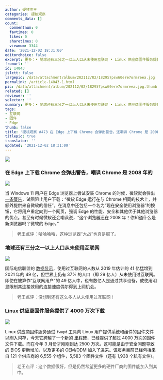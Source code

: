 ```yaml
---
author: 硬核老王
categories: 硬核观察
comments_data: []
count:
  commentnum: 0
  favtimes: 0
  likes: 0
  sharetimes: 0
  viewnum: 3344
date: '2021-12-02 18:31:00'
editorchoice: false
excerpt: 更多：• 地球还有三分之一以上人口从未使用互联网 • Linux 供应商固件服务提供了 4000 万次下载
fromurl: ''
id: 14043
islctt: false
largepic: /data/attachment/album/202112/02/182957psw60ere7ormreea.jpg
permalink: /article-14043-1.html
pic: /data/attachment/album/202112/02/182957psw60ere7ormreea.jpg.thumb.jpg
related: []
reviewer: ''
selector: ''
summary: 更多：• 地球还有三分之一以上人口从未使用互联网 • Linux 供应商固件服务提供了 4000 万次下载
tags:
- 互联网
- 固件
- Edge
thumb: false
title: '硬核观察 #473 在 Edge 上下载 Chrome 会弹出警告，还嘲讽 Chrome 是 2008 年的'
titlepic: true
translator: ''
updated: '2021-12-02 18:31:00'
---
```


![](/data/attachment/album/202112/02/182957psw60ere7ormreea.jpg)


### 在 Edge 上下载 Chrome 会弹出警告，嘲讽 Chrome 是 2008 年的


![](/data/attachment/album/202112/02/183008ys2l9729bzjpa8pj.jpg)


当 Windows 11 用户在 Edge 浏览器上尝试安装 Chrome 的时候，微软就会弹出 [一条警告](https://www.neowin.net/news/microsoft-says-its-own-edge-browser-is-more-trustworthy-than-so-2008-google-chrome/)，试图阻止用户下载：“微软 Edge 运行在与 Chrome 相同的技术上，并额外提供来自微软的信任”。在消息中还包括一个名为“现在安全使用浏览器”的按钮，它将用户重定向到一个网页，强调 Edge 的性能、安全和其他优于其他浏览器的优点。甚至有时候微软还会嘲讽说，“这个浏览器还在 2008 年！你知道什么是新浏览器吗？微软的 Edge。”



> 
> 老王点评：哈哈哈哈，这种浏览器“大战”也真是服了。
> 
> 
> 


### 地球还有三分之一以上人口从未使用互联网


![](/data/attachment/album/202112/02/183056v2tnanm2mtrcm2cv.jpg)


国际电信联盟的 [数据显示](https://www.itu.int/zh/mediacentre/Pages/PR-2021-11-29-FactsFigures.aspx)，使用过互联网的人数从 2019 年估计的 41 亿猛增到 2021 年的 49 亿，但世界上仍有 37% 的人口（即 29 亿人）从未使用过互联网。即使在被算作“互联网用户"的 49 亿人中，也有数亿人是通过共享设备，或使用明显限制其连接效用的连接速度偶尔得到上网机会。



> 
> 老王点评：没想到还有这么多人从未使用过互联网！
> 
> 
> 


### Linux 供应商固件服务提供了 4000 万次下载


![](/data/attachment/album/202112/02/183113wfe747det16d7tls.jpg)


Linux 供应商固件服务通过 `fwupd` 工具向 Linux 用户提供系统和组件的固件文件以刷入闪存，今天它跨越了一个新的 [里程碑](https://www.phoronix.com/scan.php?page=news_item&px=LVFS-40-Million-Downloads)，已经提供了超过 4000 万次的固件文件下载。而在今年 3 月份才刚刚到达 2500 万次。这可能是由于安全问题导致的 BIOS 更新增加，以及更多的 OEM/ODM 加入了进来。该服务目前已经包括来自 121 个供应商的 6,555 个组件，5,583 个固件文件（还有 1,938 个私有文件）。



> 
> 老王点评：这个数据很好，但是仍然希望更多的硬件厂商的固件能加入到其中。
> 
> 
>